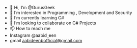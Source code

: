 - 👋 Hi, I’m @GurusGeek
- 👀 I’m interested in Programming , Development and Security
- 🌱 I’m currently learning C#
- 💞️ I’m looking to collaborate on C# Projects
- 📫 How to reach me 
- Instagram @aabid_een
- gmail aabideenbofficial@gmail.com


